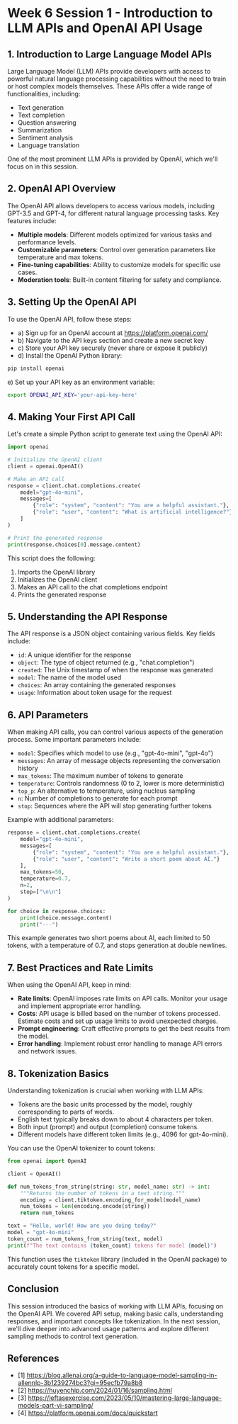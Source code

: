 # Week 6 Session 1 - Introduction to LLM APIs and OpenAI API Usage

## 1. Introduction to Large Language Model APIs

Large Language Model (LLM) APIs provide developers with access to powerful natural language processing capabilities without the need to train or host complex models themselves. These APIs offer a wide range of functionalities, including:

- Text generation
- Text completion
- Question answering
- Summarization
- Sentiment analysis
- Language translation

One of the most prominent LLM APIs is provided by OpenAI, which we'll focus on in this session.

## 2. OpenAI API Overview

The OpenAI API allows developers to access various models, including GPT-3.5 and GPT-4, for different natural language processing tasks. Key features include:

- **Multiple models**: Different models optimized for various tasks and performance levels.
- **Customizable parameters**: Control over generation parameters like temperature and max tokens.
- **Fine-tuning capabilities**: Ability to customize models for specific use cases.
- **Moderation tools**: Built-in content filtering for safety and compliance.

## 3. Setting Up the OpenAI API

To use the OpenAI API, follow these steps:

- a) Sign up for an OpenAI account at https://platform.openai.com/
- b) Navigate to the API keys section and create a new secret key
- c) Store your API key securely (never share or expose it publicly)
- d) Install the OpenAI Python library:

```bash
pip install openai
```

e) Set up your API key as an environment variable:

```bash
export OPENAI_API_KEY='your-api-key-here'
```

## 4. Making Your First API Call

Let's create a simple Python script to generate text using the OpenAI API:

```python
import openai

# Initialize the OpenAI client
client = openai.OpenAI()

# Make an API call
response = client.chat.completions.create(
    model="gpt-4o-mini",
    messages=[
        {"role": "system", "content": "You are a helpful assistant."},
        {"role": "user", "content": "What is artificial intelligence?"}
    ]
)

# Print the generated response
print(response.choices[0].message.content)
```

This script does the following:

1. Imports the OpenAI library
2. Initializes the OpenAI client
3. Makes an API call to the chat completions endpoint
4. Prints the generated response

## 5. Understanding the API Response

The API response is a JSON object containing various fields. Key fields include:

- `id`: A unique identifier for the response
- `object`: The type of object returned (e.g., "chat.completion")
- `created`: The Unix timestamp of when the response was generated
- `model`: The name of the model used
- `choices`: An array containing the generated responses
- `usage`: Information about token usage for the request

## 6. API Parameters

When making API calls, you can control various aspects of the generation process. Some important parameters include:

- `model`: Specifies which model to use (e.g., "gpt-4o-mini", "gpt-4o")
- `messages`: An array of message objects representing the conversation history
- `max_tokens`: The maximum number of tokens to generate
- `temperature`: Controls randomness (0 to 2, lower is more deterministic)
- `top_p`: An alternative to temperature, using nucleus sampling
- `n`: Number of completions to generate for each prompt
- `stop`: Sequences where the API will stop generating further tokens

Example with additional parameters:

```python
response = client.chat.completions.create(
    model="gpt-4o-mini",
    messages=[
        {"role": "system", "content": "You are a helpful assistant."},
        {"role": "user", "content": "Write a short poem about AI."}
    ],
    max_tokens=50,
    temperature=0.7,
    n=2,
    stop=["\n\n"]
)

for choice in response.choices:
    print(choice.message.content)
    print("---")
```

This example generates two short poems about AI, each limited to 50 tokens, with a temperature of 0.7, and stops generation at double newlines.

## 7. Best Practices and Rate Limits

When using the OpenAI API, keep in mind:

- **Rate limits**: OpenAI imposes rate limits on API calls. Monitor your usage and implement appropriate error handling.
- **Costs**: API usage is billed based on the number of tokens processed. Estimate costs and set up usage limits to avoid unexpected charges.
- **Prompt engineering**: Craft effective prompts to get the best results from the model.
- **Error handling**: Implement robust error handling to manage API errors and network issues.

## 8. Tokenization Basics

Understanding tokenization is crucial when working with LLM APIs:

- Tokens are the basic units processed by the model, roughly corresponding to parts of words.
- English text typically breaks down to about 4 characters per token.
- Both input (prompt) and output (completion) consume tokens.
- Different models have different token limits (e.g., 4096 for gpt-4o-mini).

You can use the OpenAI tokenizer to count tokens:

```python
from openai import OpenAI

client = OpenAI()

def num_tokens_from_string(string: str, model_name: str) -> int:
    """Returns the number of tokens in a text string."""
    encoding = client.tiktoken.encoding_for_model(model_name)
    num_tokens = len(encoding.encode(string))
    return num_tokens

text = "Hello, world! How are you doing today?"
model = "gpt-4o-mini"
token_count = num_tokens_from_string(text, model)
print(f"The text contains {token_count} tokens for model {model}")
```

This function uses the `tiktoken` library (included in the OpenAI package) to accurately count tokens for a specific model.

## Conclusion

This session introduced the basics of working with LLM APIs, focusing on the OpenAI API. We covered API setup, making basic calls, understanding responses, and important concepts like tokenization. In the next session, we'll dive deeper into advanced usage patterns and explore different sampling methods to control text generation.

## References

- [1] https://blog.allenai.org/a-guide-to-language-model-sampling-in-allennlp-3b1239274bc3?gi=95ecfb79a8b8
- [2] https://huyenchip.com/2024/01/16/sampling.html
- [3] https://leftasexercise.com/2023/05/10/mastering-large-language-models-part-vi-sampling/
- [4] https://platform.openai.com/docs/quickstart
